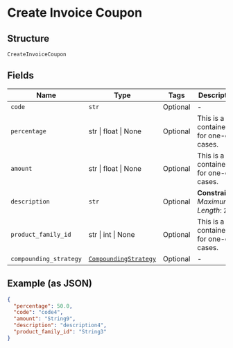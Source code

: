 
# Create Invoice Coupon

## Structure

`CreateInvoiceCoupon`

## Fields

| Name | Type | Tags | Description |
|  --- | --- | --- | --- |
| `code` | `str` | Optional | - |
| `percentage` | str \| float \| None | Optional | This is a container for one-of cases. |
| `amount` | str \| float \| None | Optional | This is a container for one-of cases. |
| `description` | `str` | Optional | **Constraints**: *Maximum Length*: `255` |
| `product_family_id` | str \| int \| None | Optional | This is a container for one-of cases. |
| `compounding_strategy` | [`CompoundingStrategy`](../../doc/models/compounding-strategy.md) | Optional | - |

## Example (as JSON)

```json
{
  "percentage": 50.0,
  "code": "code4",
  "amount": "String9",
  "description": "description4",
  "product_family_id": "String3"
}
```

